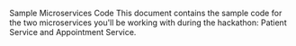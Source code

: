 Sample Microservices Code
This document contains the sample code for the two microservices you'll be working with during the hackathon: Patient Service and Appointment Service.
